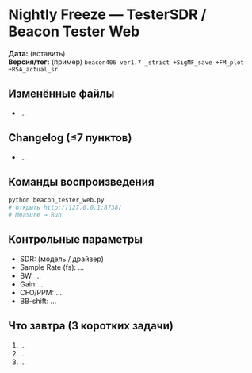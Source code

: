 # Nightly Freeze — TesterSDR / Beacon Tester Web

**Дата:** (вставить)  
**Версия/тег:** (пример) `beacon406 ver1.7 _strict +SigMF_save +FM_plot +RSA_actual_sr`

## Изменённые файлы
- ...

## Changelog (≤7 пунктов)
- ...

## Команды воспроизведения
```bash
python beacon_tester_web.py
# открыть http://127.0.0.1:8738/
# Measure → Run
```

## Контрольные параметры
- SDR: (модель / драйвер)
- Sample Rate (fs): ...
- BW: ...
- Gain: ...
- CFO/PPM: ...
- BB-shift: ...

## Что завтра (3 коротких задачи)
1) ...
2) ...
3) ...
